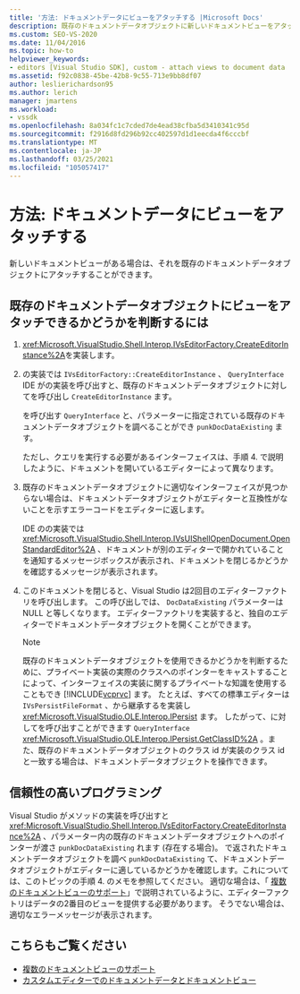 ```yaml
---
title: '方法: ドキュメントデータにビューをアタッチする |Microsoft Docs'
description: 既存のドキュメントデータオブジェクトに新しいドキュメントビューをアタッチすることもできます。 ビューをアタッチできるかどうかを判断するには、次の手順に従います。
ms.custom: SEO-VS-2020
ms.date: 11/04/2016
ms.topic: how-to
helpviewer_keywords:
- editors [Visual Studio SDK], custom - attach views to document data
ms.assetid: f92c0838-45be-42b8-9c55-713e9bb8df07
author: leslierichardson95
ms.author: lerich
manager: jmartens
ms.workload:
- vssdk
ms.openlocfilehash: 8a034fc1c7cded7de4ead38cfba5d3410341c95d
ms.sourcegitcommit: f2916d8fd296b92cc402597d1d1eecda4f6cccbf
ms.translationtype: MT
ms.contentlocale: ja-JP
ms.lasthandoff: 03/25/2021
ms.locfileid: "105057417"
---
```

# <a name="how-to-attach-views-to-document-data"></a>方法: ドキュメントデータにビューをアタッチする
新しいドキュメントビューがある場合は、それを既存のドキュメントデータオブジェクトにアタッチすることができます。

## <a name="to-determine-if-you-can-attach-a-view-to-an-existing-document-data-object"></a>既存のドキュメントデータオブジェクトにビューをアタッチできるかどうかを判断するには

1. <xref:Microsoft.VisualStudio.Shell.Interop.IVsEditorFactory.CreateEditorInstance%2A>を実装します。

2. の実装では `IVsEditorFactory::CreateEditorInstance` 、 `QueryInterface` IDE がの実装を呼び出すと、既存のドキュメントデータオブジェクトに対してを呼び出し `CreateEditorInstance` ます。

    を呼び出す `QueryInterface` と、パラメーターに指定されている既存のドキュメントデータオブジェクトを調べることができ `punkDocDataExisting` ます。

    ただし、クエリを実行する必要があるインターフェイスは、手順 4. で説明したように、ドキュメントを開いているエディターによって異なります。

3. 既存のドキュメントデータオブジェクトに適切なインターフェイスが見つからない場合は、ドキュメントデータオブジェクトがエディターと互換性がないことを示すエラーコードをエディターに返します。

    IDE のの実装では <xref:Microsoft.VisualStudio.Shell.Interop.IVsUIShellOpenDocument.OpenStandardEditor%2A> 、ドキュメントが別のエディターで開かれていることを通知するメッセージボックスが表示され、ドキュメントを閉じるかどうかを確認するメッセージが表示されます。

4. このドキュメントを閉じると、Visual Studio は2回目のエディターファクトリを呼び出します。 この呼び出しでは、 `DocDataExisting` パラメーターは NULL と等しくなります。 エディターファクトリを実装すると、独自のエディターでドキュメントデータオブジェクトを開くことができます。

   > [!NOTE]
   > 既存のドキュメントデータオブジェクトを使用できるかどうかを判断するために、プライベート実装の実際のクラスへのポインターをキャストすることによって、インターフェイスの実装に関するプライベートな知識を使用することもでき [!INCLUDE[vcprvc](../code-quality/includes/vcprvc_md.md)] ます。 たとえば、すべての標準エディターは `IVsPersistFileFormat` 、から継承するを実装し <xref:Microsoft.VisualStudio.OLE.Interop.IPersist> ます。 したがって、に対してを呼び出すことができます `QueryInterface` <xref:Microsoft.VisualStudio.OLE.Interop.IPersist.GetClassID%2A> 。また、既存のドキュメントデータオブジェクトのクラス id が実装のクラス id と一致する場合は、ドキュメントデータオブジェクトを操作できます。

## <a name="robust-programming"></a>信頼性の高いプログラミング
 Visual Studio がメソッドの実装を呼び出すと <xref:Microsoft.VisualStudio.Shell.Interop.IVsEditorFactory.CreateEditorInstance%2A> 、パラメーター内の既存のドキュメントデータオブジェクトへのポインターが渡さ `punkDocDataExisting` れます (存在する場合)。 で返されたドキュメントデータオブジェクトを調べ `punkDocDataExisting` て、ドキュメントデータオブジェクトがエディターに適しているかどうかを確認します。これについては、このトピックの手順 4. のメモを参照してください。 適切な場合は、「 [複数のドキュメントビューのサポート](../extensibility/supporting-multiple-document-views.md)」で説明されているように、エディターファクトリはデータの2番目のビューを提供する必要があります。 そうでない場合は、適切なエラーメッセージが表示されます。

## <a name="see-also"></a>こちらもご覧ください
- [複数のドキュメントビューのサポート](../extensibility/supporting-multiple-document-views.md)
- [カスタムエディターでのドキュメントデータとドキュメントビュー](../extensibility/document-data-and-document-view-in-custom-editors.md)
